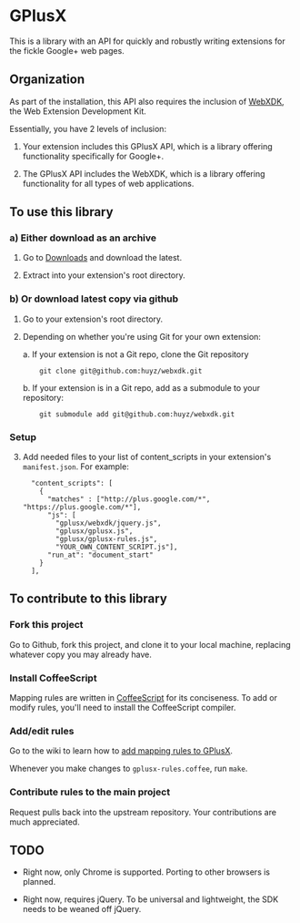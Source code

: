GPlusX
======

This is a library with an API for quickly and robustly writing extensions for
the fickle Google+ web pages.

## Organization

As part of the installation, this API also requires the inclusion of
[WebXDK](https://github.com/huyz/webxdk), the Web Extension Development Kit.

Essentially, you have 2 levels of inclusion:

1. Your extension includes this GPlusX API, which is a library offering
   functionality specifically for Google+.

2. The GPlusX API includes the WebXDK, which is a library offering
   functionality for all types of web applications.

## To use this library

### a) Either download as an archive

1.  Go to [Downloads](https://github.com/huyz/gplusx/archives/master) and
   download the latest.

2.  Extract into your extension's root directory.

### b) Or download latest copy via github

1.  Go to your extension's root directory.

2.  Depending on whether you're using Git for your own extension:

    a.  If your extension is not a Git repo, clone the Git repository

            git clone git@github.com:huyz/webxdk.git

    b.  If your extension is in a Git repo, add as a submodule to your repository:

            git submodule add git@github.com:huyz/webxdk.git

### Setup

3. Add needed files to your list of content\_scripts in your extension's
   `manifest.json`. For example:

    ```
      "content_scripts": [
        {
          "matches" : ["http://plus.google.com/*", "https://plus.google.com/*"],
          "js": [
            "gplusx/webxdk/jquery.js",
            "gplusx/gplusx.js",
            "gplusx/gplusx-rules.js",
            "YOUR_OWN_CONTENT_SCRIPT.js"],
          "run_at": "document_start"
        } 
      ],
    ```

## To contribute to this library

### Fork this project

Go to Github, fork this project, and clone it to your local machine, replacing
whatever copy you may already have.

### Install CoffeeScript

Mapping rules are written in
[CoffeeScript](http://jashkenas.github.com/coffee-script)
for its conciseness. To add or modify rules, you'll need to install the CoffeeScript compiler.

### Add/edit rules

Go to the wiki to learn how to
[add mapping rules to GPlusX](https://github.com/huyz/gplusx/wiki/How-to-add-mapping-rules-to-GPlusX).

Whenever you make changes to `gplusx-rules.coffee`, run `make`.

### Contribute rules to the main project

Request pulls back into the upstream repository.  Your contributions are much
appreciated.

## TODO

- Right now, only Chrome is supported.  Porting to other browsers is planned.

- Right now, requires jQuery.  To be universal and lightweight, the SDK needs
  to be weaned off jQuery.
